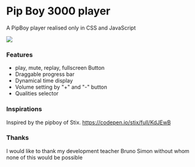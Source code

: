 # Pip Boy 3000 player

A PipBoy player realised only in CSS and JavaScript

![](http://i.giphy.com/26xBzTXI2J1dIEO6A.gif)

### Features

  - play, mute, replay, fullscreen Button
  - Draggable progress bar
  - Dynamical time display
  - Volume setting by "+" and "-" button
  - Qualities selector


### Inspirations

Inspired by the pipboy of Stix.
https://codepen.io/stix/full/KdJEwB

### Thanks

I would like to thank my development teacher Bruno Simon without whom none of this would be possible
